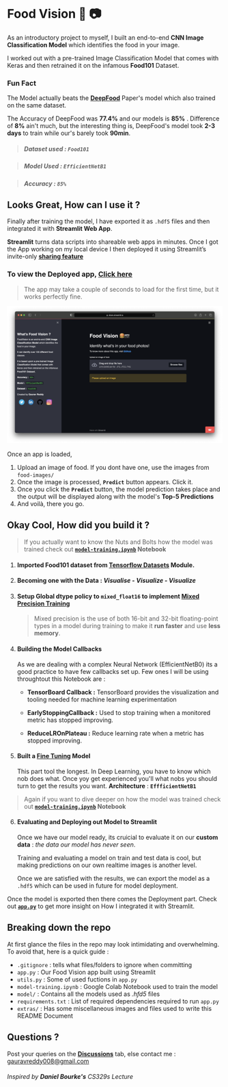 # Food Vision :hamburger: :camera:

As an introductory project to myself, I built an end-to-end **CNN Image Classification Model** which identifies the food in your image. 

I worked out with a pre-trained Image Classification Model that comes with Keras and then retrained it on the infamous **Food101** Dataset.

### Fun Fact 

The Model actually beats the [**DeepFood**](https://arxiv.org/pdf/1606.05675.pdf) Paper's model which also trained on the same dataset.

The Accuracy of DeepFood was **77.4%** and our models is **85%** . Difference of **8%** ain't much, but the interesting thing is, DeepFood's model took **2-3 days** to train while our's barely took **90min**.

> ##### **Dataset used :**  **`Food101`**

> ##### **Model Used :** **`EfficientNetB1`**

> ##### **Accuracy :** **`85%`**

## Looks Great, How can I use it ?

Finally after training the model, I have exported it as `.hdf5` files and then integrated it with **Streamlit Web App**. 

**Streamlit** turns data scripts into shareable web apps in minutes. 
Once I got the App working on my local device I then deployed it using Streamlit’s invite-only **[sharing feature](https://streamlit.io/sharing)**

### To view the Deployed app, [Click here](https://share.streamlit.io/gauravreddy08/food-vision/main/food-vision/app.py)

> The app may take a couple of seconds to load for the first time, but it works perfectly fine.

![Screenshot 2021-05-29 at 6.01.44 PM](./extras/app.png)

Once an app is loaded, 

1. Upload an image of food. If you dont have one, use the images from `food-images/`
2. Once the image is processed, **`Predict`** button appears. Click it.
3. Once you click the **`Predict`** button, the model prediction takes place and the output will be displayed along with the model's **Top-5 Predictions**
4. And voilà, there you go.


## Okay Cool, How did you build it ?

> If you actually want to know the Nuts and Bolts how the model was trained check out **[`model-training.ipynb`](https://github.com/gauravreddy08/food-vision/blob/main/model_training.ipynb) Notebook**

1. #### Imported Food101 dataset from **[Tensorflow Datasets](https://www.tensorflow.org/datasets)** Module.

2. #### Becoming one with the Data : *Visualise - Visualize - Visualize*

3. #### Setup Global dtype policy to **`mixed_float16`** to implement [**Mixed Precision Training**](https://www.tensorflow.org/guide/mixed_precision)

   > Mixed precision is the use of both 16-bit and 32-bit floating-point types in a model during training to make it **run faster** and use **less memory**.

4. #### Building the Model Callbacks 

   As we are dealing with a complex Neural Network (EfficientNetB0) its a good practice to have few callbacks set up. Few ones I will be using throughtout this Notebook are :

   - **TensorBoard Callback :** TensorBoard provides the visualization and tooling needed for machine learning experimentation

   - **EarlyStoppingCallback :** Used to stop training when a monitored metric has stopped improving.

   - **ReduceLROnPlateau :** Reduce learning rate when a metric has stopped improving.


5. #### Built a  [Fine Tuning](https://www.tensorflow.org/tutorials/images/transfer_learning)  Model

   This part tool the longest. In Deep Learning, you have to know which nob does what. Once yoy get experienced you'll what nobs you should turn to get the results you want. 
   **Architecture** : **`EffficientNetB1`**
   
> Again if you want to dive deeper on how the model was trained check out **[`model-training.ipynb`](https://github.com/gauravreddy08/food-vision/blob/main/model_training.ipynb) Notebook**

6. #### Evaluating and Deploying out Model to Streamlit

   Once we have our model ready, its cruicial to evaluate it on our **custom data** : *the data our model has never seen*.

   Training and evaluating a model on train and test data is cool, but making predictions on our own realtime images is another level.

   Once we are satisfied with the results, we can export the model as a `.hdf5`  which can be used in future for model deployment.

Once the model is exported then there comes the Deployment part. Check out  **[`app.py`](https://github.com/gauravreddy08/food-vision/blob/main/food-vision/app.py)** to get more insight on How I integrated it with Streamlit.

## Breaking down the repo

At first glance the files in the repo may look intimidating and overwhelming. To avoid that, here is a quick guide :

* `.gitignore` : tells what files/folders to ignore when committing
* `app.py`  : Our Food Vision app built using Streamlit
* `utils.py`  : Some of used fuctions in  `app.py`
* `model-training.ipynb`  : Google Colab Notebook used to train the model
* `model/`  : Contains all the models used as *.hfd5* files
* `requirements.txt`  : List of required dependencies required to run `app.py`
* `extras/`  : Has some miscellaneous images and files used to write this README Document

## Questions ?

Post your queries on the [**Discussions**](https://github.com/gauravreddy08/food-vision/discussions) tab, else contact me : gauravreddy008@gmail.com



######                                             *Inspired by **Daniel Bourke's** CS329s Lecture*

